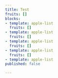 ```yaml
---
title: Test
fruits: []
blocks:
- template: apple-list
  fruits: []
- template: apple-list
  fruits: []
- template: apple-list
  fruits: []
- template: apple-list
  fruits: []
- template: apple-list
published: false

---
```

